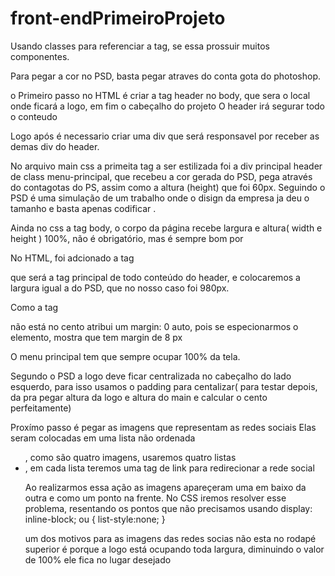 # front-endPrimeiroProjeto
Usando classes para referenciar a tag, se essa prossuir muitos componentes.

Para pegar a cor no PSD, basta pegar atraves do conta gota do photoshop.

o Primeiro passo no HTML é criar a tag header no body, que sera o local onde ficará a logo, em fim o cabeçalho do projeto
O header irá segurar todo o conteudo 

Logo após é necessario criar uma div que será responsavel por receber as demas div do header.

No arquivo main css a primeita tag a ser estilizada foi a div principal header de class menu-principal, que recebeu a cor gerada do PSD, pega através do contagotas do PS, assim como a altura (height) que foi 60px. Seguindo o PSD é uma simulação de um trabalho onde o disign da empresa ja deu o tamanho e basta apenas codificar .

Ainda no css a tag body, o corpo da página recebe largura e altura( width e height )  100%, não é obrigatório, mas é sempre bom por

No HTML, foi adcionado a tag <main> que será a tag principal de todo conteúdo do header, e colocaremos a largura igual a do PSD,  que no nosso caso foi 980px.

Como a tag <main> não está no cento atribui um margin: 0 auto, pois se especionarmos o elemento, mostra que tem margin de 8 px

O menu principal tem que sempre ocupar 100% da tela.

Segundo o PSD a logo deve ficar centralizada no cabeçalho do lado esquerdo, para isso usamos o padding para centalizar( para testar depois, da pra pegar altura da logo e altura do main e calcular o cento perfeitamente)

Proxímo passo é pegar as imagens que representam as redes sociais
Elas seram colocadas em uma lista não ordenada <ul>, como são quatro imagens, usaremos quatro listas<li>, em cada lista teremos uma tag de link <a> para redirecionar a rede social

Ao realizarmos essa ação as imagens apareçeram uma em  baixo da outra e como um ponto na frente.
No CSS iremos resolver esse problema, resentando os pontos que não precisamos usando display: inline-block; ou { list-style:none; }

um dos motivos para as imagens das redes socias não esta no rodapé superior é porque a logo está ocupando toda largura, diminuindo o valor de 100%  ele fica no lugar desejado